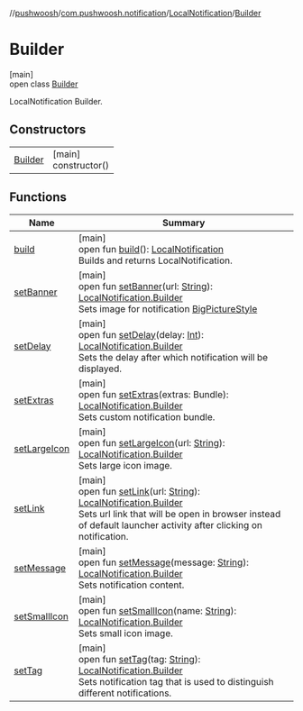 //[pushwoosh](../../../../index.md)/[com.pushwoosh.notification](../../index.md)/[LocalNotification](../index.md)/[Builder](index.md)

# Builder

[main]\
open class [Builder](index.md)

LocalNotification Builder.

## Constructors

| | |
|---|---|
| [Builder](-builder.md) | [main]<br>constructor() |

## Functions

| Name | Summary |
|---|---|
| [build](build.md) | [main]<br>open fun [build](build.md)(): [LocalNotification](../index.md)<br>Builds and returns LocalNotification. |
| [setBanner](set-banner.md) | [main]<br>open fun [setBanner](set-banner.md)(url: [String](https://developer.android.com/reference/kotlin/java/lang/String.html)): [LocalNotification.Builder](index.md)<br>Sets image for notification [BigPictureStyle](https://developer.android.com/reference/android/app/Notification.BigPictureStyle.html) |
| [setDelay](set-delay.md) | [main]<br>open fun [setDelay](set-delay.md)(delay: [Int](https://kotlinlang.org/api/latest/jvm/stdlib/kotlin-stdlib/kotlin/-int/index.html)): [LocalNotification.Builder](index.md)<br>Sets the delay after which notification will be displayed. |
| [setExtras](set-extras.md) | [main]<br>open fun [setExtras](set-extras.md)(extras: Bundle): [LocalNotification.Builder](index.md)<br>Sets custom notification bundle. |
| [setLargeIcon](set-large-icon.md) | [main]<br>open fun [setLargeIcon](set-large-icon.md)(url: [String](https://developer.android.com/reference/kotlin/java/lang/String.html)): [LocalNotification.Builder](index.md)<br>Sets large icon image. |
| [setLink](set-link.md) | [main]<br>open fun [setLink](set-link.md)(url: [String](https://developer.android.com/reference/kotlin/java/lang/String.html)): [LocalNotification.Builder](index.md)<br>Sets url link that will be open in browser instead of default launcher activity after clicking on notification. |
| [setMessage](set-message.md) | [main]<br>open fun [setMessage](set-message.md)(message: [String](https://developer.android.com/reference/kotlin/java/lang/String.html)): [LocalNotification.Builder](index.md)<br>Sets notification content. |
| [setSmallIcon](set-small-icon.md) | [main]<br>open fun [setSmallIcon](set-small-icon.md)(name: [String](https://developer.android.com/reference/kotlin/java/lang/String.html)): [LocalNotification.Builder](index.md)<br>Sets small icon image. |
| [setTag](set-tag.md) | [main]<br>open fun [setTag](set-tag.md)(tag: [String](https://developer.android.com/reference/kotlin/java/lang/String.html)): [LocalNotification.Builder](index.md)<br>Sets notification tag that is used to distinguish different notifications. |
